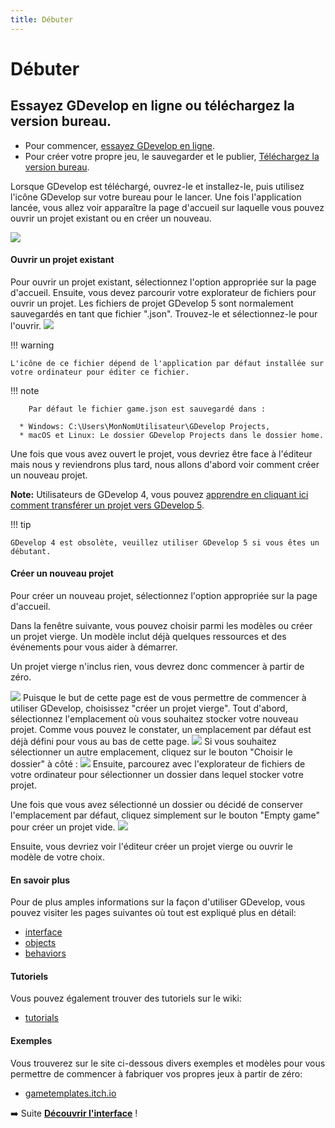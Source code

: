 ```yaml
---
title: Débuter
---
```

# Débuter

## Essayez GDevelop en ligne ou téléchargez la version bureau.

* Pour commencer, [essayez GDevelop en ligne](https://4ian.github.io/GD). 
* Pour créer votre propre jeu, le sauvegarder et le publier, [Téléchargez la version bureau](http://compilgames.net/#download).

Lorsque GDevelop est téléchargé, ouvrez-le et installez-le, puis utilisez l'icône GDevelop sur votre bureau pour le lancer.
Une fois l'application lancée, vous allez voir apparaître la page d'accueil sur laquelle vous pouvez ouvrir un projet existant ou en créer un nouveau. 

![](/gdevelop5/start_page.png)

####  Ouvrir un projet existant 

Pour ouvrir un projet existant, sélectionnez l'option appropriée sur la page d'accueil. 
Ensuite, vous devez parcourir votre explorateur de fichiers pour ouvrir un projet. Les fichiers de projet GDevelop 5 sont normalement sauvegardés en tant que fichier ".json". Trouvez-le et sélectionnez-le pour l'ouvrir.
![](/gdevelop5/project-file.png)

!!! warning

    L'icône de ce fichier dépend de l'application par défaut installée sur votre ordinateur pour éditer ce fichier.

!!! note
    
        Par défaut le fichier game.json est sauvegardé dans :

      * Windows: C:\Users\MonNomUtilisateur\GDevelop Projects,
      * macOS et Linux: Le dossier GDevelop Projects dans le dossier home.
    


Une fois que vous avez ouvert le projet, vous devriez être face à l'éditeur mais nous y reviendrons plus tard, nous allons d'abord voir comment créer un nouveau projet. 

**Note:** Utilisateurs de GDevelop 4, vous pouvez [apprendre en cliquant ici comment transférer un projet vers GDevelop 5](/fr/gdevelop5/getting_started/open-gdevelop-4-project).

!!! tip

    GDevelop 4 est obsolète, veuillez utiliser GDevelop 5 si vous êtes un débutant.
####  Créer un nouveau projet 
Pour créer un nouveau projet, sélectionnez l'option appropriée sur la page d'accueil.

Dans la fenêtre suivante, vous pouvez choisir parmi les modèles ou créer un projet vierge. Un modèle inclut déjà quelques ressources et des événements pour vous aider à démarrer. 

Un projet vierge n'inclus rien, vous devrez donc commencer à partir de zéro.

![](/gdevelop5/create-new-project-window.png)
Puisque le but de cette page est de vous permettre de commencer à utiliser GDevelop, choisissez "créer un projet vierge".
Tout d'abord, sélectionnez l'emplacement où vous souhaitez stocker votre nouveau projet. Comme vous pouvez le constater, un emplacement par défaut est déjà défini pour vous au bas de cette page.
![](/gdevelop5/project-default-location.png)
Si vous souhaitez sélectionner un autre emplacement, cliquez sur le bouton "Choisir le dossier" à côté :
![](/gdevelop5/choose-folder-button.png)
Ensuite, parcourez avec l'explorateur de fichiers de votre ordinateur pour sélectionner un dossier dans lequel stocker votre projet. 

Une fois que vous avez sélectionné un dossier ou décidé de conserver l'emplacement par défaut, cliquez simplement sur le bouton "Empty game" pour créer un projet vide.
![](/gdevelop5/empty-game-button.png)

Ensuite, vous devriez voir l'éditeur créer un projet vierge ou ouvrir le modèle de votre choix.

####  En savoir plus 

Pour de plus amples informations sur la façon d'utiliser GDevelop, vous pouvez visiter les pages suivantes où tout est expliqué plus en détail:

  * [interface](/fr/gdevelop5/interface)
  * [objects](/fr/gdevelop5/objects)
  * [behaviors](/fr/gdevelop5/behaviors)


####  Tutoriels 

Vous pouvez également trouver des tutoriels sur le wiki:

  * [tutorials](/fr/gdevelop5/tutorials)

####  Exemples 

Vous trouverez sur le site ci-dessous divers exemples et modèles pour vous permettre de commencer à fabriquer vos propres jeux à partir de zéro:

  * [gametemplates.itch.io](https://gametemplates.itch.io/)


➡️ Suite **[Découvrir l'interface](/fr/gdevelop5/interface)** ! 

